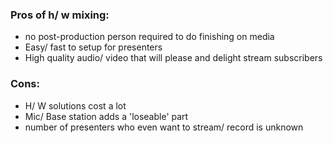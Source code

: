 ### Pros of h/ w mixing:  
* no post-production person required to do finishing on media
* Easy/ fast to setup for presenters
* High quality audio/ video that will please and delight stream subscribers

### Cons:
* H/ W solutions cost a lot
* Mic/ Base station adds a 'loseable' part
* number of presenters who even want to stream/ record is unknown



